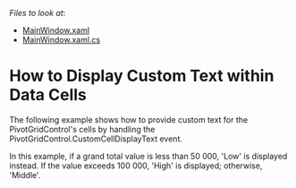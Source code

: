 <!-- default file list -->
*Files to look at*:

* [MainWindow.xaml](./CS/DXPivotGrid_FormattingViaEvents/MainWindow.xaml)
* [MainWindow.xaml.cs](./CS/DXPivotGrid_FormattingViaEvents/MainWindow.xaml.cs)
<!-- default file list end -->
# How to Display Custom Text within Data Cells


<p>The following example shows how to provide custom text for the PivotGridControl's cells by handling the PivotGridControl.CustomCellDisplayText event.</p><p>In this example, if a grand total value is less than 50 000, 'Low' is displayed instead. If the value exceeds 100 000, 'High' is displayed; otherwise, 'Middle'.</p>

<br/>


